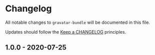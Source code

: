 # Changelog

All notable changes to `gravatar-bundle` will be documented in this file.

Updates should follow the [Keep a CHANGELOG](http://keepachangelog.com/) principles.

## 1.0.0 - 2020-07-25
